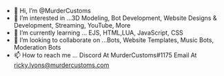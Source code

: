 - 👋 Hi, I’m @MurderCustoms
- 👀 I’m interested in ...3D Modeling, Bot Development, Website Designs & Development, Streaming, YouTube, More
- 🌱 I’m currently learning ... EJS, HTML,LUA, JavaScript, CSS
- 💞️ I’m looking to collaborate on ...Bots, Website Templates, Music Bots, Moderation Bots
- 📫 How to reach me ... Discord At MurderCustoms#1175 Email At ricky.lyons@murdercustoms.com

<!---
MurderCustoms/MurderCustoms is a ✨ special ✨ repository because its `README.md` (this file) appears on your GitHub profile.
You can click the Preview link to take a look at your changes.
--->
